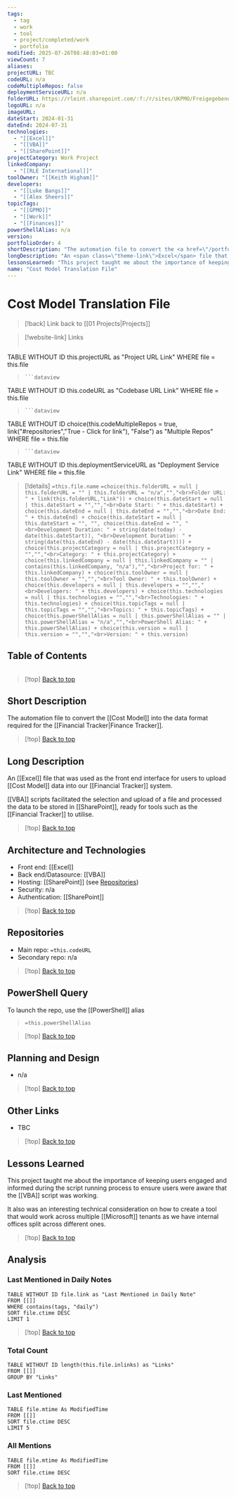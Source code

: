 ```yaml
---
tags:
  - tag
  - work
  - tool
  - project/completed/work
  - portfolio
modified: 2025-07-26T08:48:03+01:00
viewCount: 7
aliases: 
projectURL: TBC
codeURL: n/a
codeMultipleRepos: false
deploymentServiceURL: n/a
folderURL: https://rleint.sharepoint.com/:f:/r/sites/UKPMO/Freigegebene%20Dokumente/General/Tools/Cost%20Model?csf=1&web=1&e=CGmO2I
logoURL: n/a
imageURL: 
dateStart: 2024-01-31
dateEnd: 2024-07-31
technologies:
  - "[[Excel]]"
  - "[[VBA]]"
  - "[[SharePoint]]"
projectCategory: Work Project
linkedCompany:
  - "[[RLE International]]"
toolOwner: "[[Keith Higham]]"
developers:
  - "[[Luke Bangs]]"
  - "[[Alex Sheers]]"
topicTags:
  - "[[GPMO]]"
  - "[[Work]]"
  - "[[Finances]]"
powerShellAlias: n/a
version: 
portfolioOrder: 4
shortDescription: "The automation file to convert the <a href=\"/portfolio/projects/cost-model\" class=\"theme-link\">Cost Model</a> into the data format required for the <a href=\"/portfolio/projects/financial-tracker\" class=\"theme-link\">Finance Tracker</a>."
longDescription: "An <span class=\"theme-link\">Excel</span> file that was used as the front end interface for users to upload <a href=\"/portfolio/projects/cost-model\" class=\"theme-link\">Cost Model</a> data into our <a href=\"/portfolio/projects/financial-tracker\" class=\"theme-link\">Financial Tracker</a> system.<br><span class=\"theme-link\">VBA</span> scripts facilitated the selection and upload of a file and processed the data to be stored in <span class=\"theme-link\">SharePoint</span>, ready for tools such as the <a href=\"/portfolio/projects/financial-tracker\" class=\"theme-link\">Financial Tracker</a> to utilise."
lessonsLearned: "This project taught me about the importance of keeping users engaged and informed during the script running process to ensure users were aware that the <span class=\"theme-link\">VBA</span> script was working.<br>It also was an interesting technical consideration on how to create a tool that would work across multiple <span class=\"theme-link\">Microsoft</span> tenants as we have internal offices split across different ones."
name: "Cost Model Translation File"
---
```

# Cost Model Translation File

> [!back] Link back to [[01 Projects|Projects]]

>[!website-link] Links
> ```dataview
TABLE WITHOUT ID this.projectURL as "Project URL Link"
WHERE file = this.file
>```
>```dataview
TABLE WITHOUT ID this.codeURL as "Codebase URL Link"
WHERE file = this.file
>```
>```dataview
TABLE WITHOUT ID choice(this.codeMultipleRepos = true, link("#repositories","True - Click for link"), "False") as "Multiple Repos"
WHERE file = this.file
>```
>```dataview
TABLE WITHOUT ID this.deploymentServiceURL as "Deployment Service Link"
WHERE file = this.file

>[!details]  `=this.file.name`
>`=choice(this.folderURL = null | this.folderURL = "" | this.folderURL = "n/a","","<br>Folder URL: " + link(this.folderURL,"Link")) + choice(this.dateStart = null | this.dateStart = "","","<br>Date Start: " + this.dateStart) + choice(this.dateEnd = null | this.dateEnd = "","","<br>Date End: " + this.dateEnd) + choice(this.dateStart = null | this.dateStart = "", "", choice(this.dateEnd = "", "<br>Development Duration: " + string(date(today) - date(this.dateStart)), "<br>Development Duration: " + string(date(this.dateEnd) - date(this.dateStart)))) + choice(this.projectCategory = null | this.projectCategory = "","","<br>Category: " + this.projectCategory) + choice(this.linkedCompany = null | this.linkedCompany = "" | contains(this.linkedCompany, "n/a"),"","<br>Project for: " + this.linkedCompany) + choice(this.toolOwner = null | this.toolOwner = "","","<br>Tool Owner: " + this.toolOwner) + choice(this.developers = null | this.developers = "","","<br>Developers: " + this.developers) + choice(this.technologies = null | this.technologies = "","","<br>Technologies: " + this.technologies) + choice(this.topicTags = null | this.topicTags = "","","<br>Topics: " + this.topicTags) + choice(this.powerShellAlias = null | this.powerShellAlias = "" | this.powerShellAlias = "n/a","","<br>PowerShell Alias: " + this.powerShellAlias) + choice(this.version = null | this.version = "","","<br>Version: " + this.version)`

## Table of Contents

```table-of-contents
```

>[!top] [Back to top](#Table%20of%20Contents)

## Short Description

The automation file to convert the [[Cost Model]] into the data format required for the [[Financial Tracker|Finance Tracker]].

>[!top] [Back to top](#Table%20of%20Contents)

## Long Description

An [[Excel]] file that was used as the front end interface for users to upload [[Cost Model]] data into our [[Financial Tracker]] system.

[[VBA]] scripts facilitated the selection and upload of a file and processed the data to be stored in [[SharePoint]], ready for tools such as the [[Financial Tracker]] to utilise.

>[!top] [Back to top](#Table%20of%20Contents)

## Architecture and Technologies

- Front end: [[Excel]]
- Back end/Datasource: [[VBA]]
- Hosting: [[SharePoint]] (see [Repositories](#repositories))
- Security: n/a
- Authentication: [[SharePoint]]

>[!top] [Back to top](#Table%20of%20Contents)

## Repositories

- Main repo: `=this.codeURL`
- Secondary repo: n/a

>[!top] [Back to top](#Table%20of%20Contents)

## PowerShell Query

To launch the repo, use the [[PowerShell]] alias 

> `=this.powerShellAlias`

>[!top] [Back to top](#Table%20of%20Contents)

## Planning and Design

- n/a

>[!top] [Back to top](#Table%20of%20Contents)

## Other Links

- TBC

>[!top] [Back to top](#Table%20of%20Contents)

## Lessons Learned

This project taught me about the importance of keeping users engaged and informed during the script running process to ensure users were aware that the [[VBA]] script was working.

It also was an interesting technical consideration on how to create a tool that would work across multiple [[Microsoft]] tenants as we have internal offices split across different ones.

>[!top] [Back to top](#Table%20of%20Contents)

## Analysis

### Last Mentioned in Daily Notes

```dataview
TABLE WITHOUT ID file.link as "Last Mentioned in Daily Note"
FROM [[]]
WHERE contains(tags, "daily")
SORT file.ctime DESC
LIMIT 1
```

>[!top] [Back to top](#Table%20of%20Contents)

### Total Count

```dataview
TABLE WITHOUT ID length(this.file.inlinks) as "Links"
FROM [[]]
GROUP BY "Links"
```

### Last Mentioned

```dataview
TABLE file.mtime As ModifiedTime
FROM [[]]
SORT file.ctime DESC
LIMIT 5
```

### All Mentions

```dataview
TABLE file.mtime As ModifiedTime
FROM [[]]
SORT file.ctime DESC
```

>[!top] [Back to top](#Table%20of%20Contents)